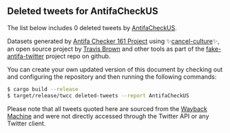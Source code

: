 ## Deleted tweets for AntifaCheckUS

The list below includes 0 deleted tweets by
[AntifaCheckUS](https://twitter.com/AntifaCheckUS).



Datasets generated by [Antifa Checker 161 Project](https://twitter.com/antifacheck161) using ✨[cancel-culture](https://github.com/travisbrown/cancel-culture)✨, an open source project by 
[Travis Brown](https://twitter.com/travisbrown) and other tools as part of the 
[fake-antifa-twitter](https://github.com/antifacheck161/fake-antifa-twitter) project repo on github.

You can create your own updated version of this document by checking out and configuring the
repository and then running the following commands:

```bash
$ cargo build --release
$ target/release/twcc deleted-tweets --report AntifaCheckUS
```

Please note that all tweets quoted here are sourced from the
[Wayback Machine](https://web.archive.org) and were not directly accessed through the Twitter API or
any Twitter client.

